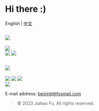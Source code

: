 # Hi there :)

English | [中文](https://github.com/beixinti/beixinti/blob/main/docs/README_zh_CN.md)

## [![](https://img.shields.io/badge/-doante-4CAF50.svg?style=for-the-badge)](https://github.com/beixinti/beixinti/blob/main/docs/donate.md)

[![](https://img.shields.io/badge/-PayPal-142C8E.svg?style=for-the-badge&logo=paypal&logoColor=white&labelColor=3F51B5&color=C5CAE9)](https://paypal.me/beixin)  
[![](https://img.shields.io/badge/WeChat-Pay-2aae67.svg?style=for-the-badge&logo=wechat&logoColor=white&labelColor=4CAF50&color=C8E6C9)](https://user-images.githubusercontent.com/95170151/193442239-c61de2ba-6795-4ad0-9952-edc75fc2027e.jpg)
[![](https://img.shields.io/badge/-AliPay-1578ff.svg?style=for-the-badge&logo=alipay&logoColor=white&labelColor=2196F3&color=BBDEFB)](https://qr.alipay.com/fkx19036u5u2jqclecxxd35) 

## [![](https://img.shields.io/badge/-Contact-2196F3.svg?style=for-the-badge)](https://github.com/beixinti/beixinti/blob/main/docs/contact.md)

[![](https://img.shields.io/badge/-Telegram-2DA5E1.svg?style=for-the-badge&logo=telegram&logoColor=white&labelColor=03A9F4&color=B3E5FC)](https://t.me/beixinti)
[![](https://img.shields.io/badge/-Twitter-1D9BF0.svg?style=for-the-badge&logo=twitter&logoColor=white&labelColor=2196F3&color=BBDEFB)](https://t.me/beixinti)
[![](https://img.shields.io/badge/-Email-F44336.svg?style=for-the-badge&logo=gmail&logoColor=white&labelColor=F44336&color=FFCDD2)](mailto:beixinti@foxmail.com)  
[![](https://img.shields.io/badge/-WECHAT-4CAF50.svg?style=for-the-badge&logo=wechat&logoColor=white&labelColor=4CAF50&color=C8E6C9)](https://user-images.githubusercontent.com/95170151/193442385-9aff9459-6589-4786-8b9e-2e7d91389e2d.jpg)

E-mail address: beixinti@foxmail.com

> © 2023 Jiahao Fu, All rights reserved.  
